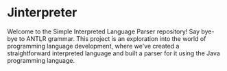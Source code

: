 # Jinterpreter
Welcome to the Simple Interpreted Language Parser repository! Say bye-bye to ANTLR grammar. This project is an exploration into the world of programming language development, where we've created a straightforward interpreted language and built a parser for it using the Java programming language.
